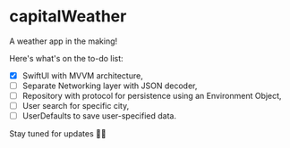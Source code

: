 # capitalWeather

A weather app in the making! 

Here's what's on the to-do list:

- [x] SwiftUI with MVVM architecture,
- [ ] Separate Networking layer with JSON decoder,
- [ ] Repository with protocol for persistence using an Environment Object,
- [ ] User search for specific city,
- [ ] UserDefaults to save user-specified data.

Stay tuned for updates 👩‍💻
